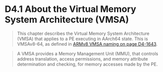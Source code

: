 # D4.1 About the Virtual Memory System Architecture (VMSA)

>This chapter describes the Virtual Memory System Architecture (VMSA) that applies to a PE executing in AArch64 state.
>This is VMSAv8-64, as defined in [ARMv8 VMSA naming on page D4-1643](todo.md).


>A VMSA provides a Memory Management Unit (MMU), that controls address translation, access permissions,
>and memory attribute determination and checking, for memory accesses made by the PE.
